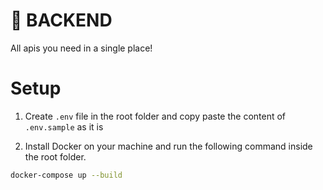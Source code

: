 # 🧊 BACKEND

All apis you need in a single place!

# Setup

1. Create `.env` file in the root folder and copy paste the content of `.env.sample` as it is

2. Install Docker on your machine and run the following command inside the root folder.

```bash
docker-compose up --build
```
